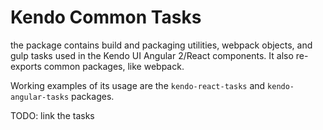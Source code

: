 # Kendo Common Tasks

the package contains build and packaging utilities, webpack objects, and gulp tasks used in the Kendo UI Angular 2/React components.
It also re-exports common packages, like webpack.

Working examples of its usage are the `kendo-react-tasks` and `kendo-angular-tasks` packages.

TODO: link the tasks
